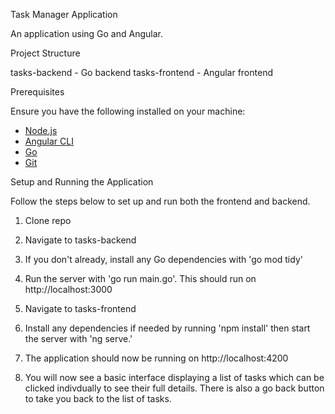 Task Manager Application

An application using Go and Angular.

Project Structure

tasks-backend - Go backend
tasks-frontend - Angular frontend

Prerequisites

Ensure you have the following installed on your machine:

- [Node.js](https://nodejs.org/en/) 
- [Angular CLI](https://angular.io/cli) 
- [Go](https://golang.org/dl/) 
- [Git](https://git-scm.com/)

Setup and Running the Application

Follow the steps below to set up and run both the frontend and backend.

1. Clone repo

2. Navigate to tasks-backend

3. If you don't already, install any Go dependencies with 'go mod tidy'

4. Run the server with 'go run main.go'. This should run on http://localhost:3000

5. Navigate to tasks-frontend

6. Install any dependencies if needed by running 'npm install' then start the server with 'ng serve.'

7. The application should now be running on http://localhost:4200

8. You will now see a basic interface displaying a list of tasks which can be clicked indivdually to see their full details. There is also a go back button to take you back to the list of tasks.


